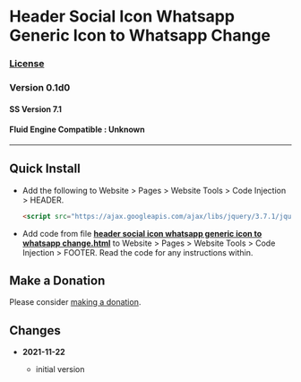 # Header Social Icon Whatsapp Generic Icon to Whatsapp Change

### [License][99]

### Version 0.1d0

#### SS Version 7.1

#### Fluid Engine Compatible : Unknown

---

## Quick Install

* Add the following to Website > Pages > Website Tools > Code Injection >
  HEADER.
  
  ```html
  <script src="https://ajax.googleapis.com/ajax/libs/jquery/3.7.1/jquery.min.js"></script>
  ```
  
* Add code from file
  **[header social icon whatsapp generic icon to whatsapp change.html](header%20social%20icon%20whatsapp%20generic%20icon%20to%20whatsapp%20change.html#L1)**
  to Website > Pages > Website Tools > Code Injection > FOOTER. Read the code
  for any instructions within.

## Make a Donation

Please consider
[making a donation](https://github.com/tomsWebConsulting/twcsl#make-a-donation).

## Changes

<!-- * **2021-11-15**

  * fix for description layout issue when categories are set to side for Brine
  * bumped version to 0.3d0
  
* **2021-07-25**

  * use twcsl
  * bumped version to 0.2d0
  -->
* **2021-11-22**

  * initial version

[99]: https://github.com/tomsWebConsulting/twcsl/blob/main/LICENSE.txt#L1
